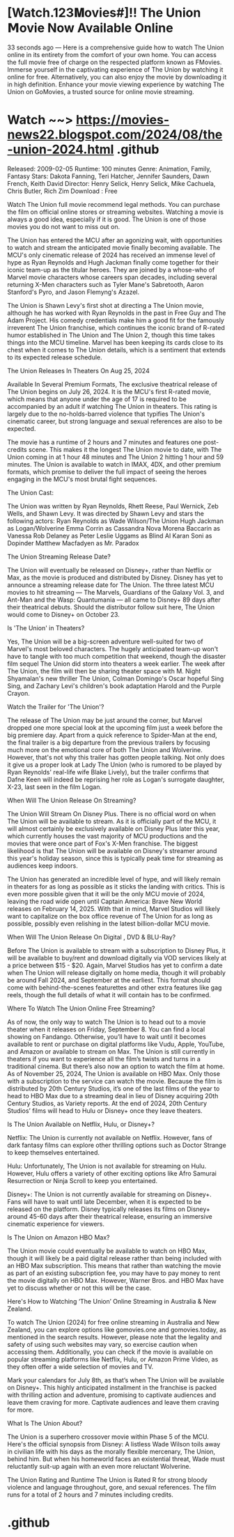 # [Watch.123𝐌ovies#]!! The Union 𝗠ovie Now Available Online

33 seconds ago — Here is a comprehensive guide how to watch The Union online in its entirety from the comfort of your own home. You can access the full movie free of charge on the respected platform known as FMovies. Immerse yourself in the captivating experience of The Union by watching it online for free. Alternatively, you can also enjoy the movie by downloading it in high definition. Enhance your movie viewing experience by watching The Union on GoMovies, a trusted source for online movie streaming.

# Watch ~~> https://movies-news22.blogspot.com/2024/08/the-union-2024.html .github

Released: 2009-02-05
Runtime: 100 minutes
Genre: Animation, Family, Fantasy
Stars: Dakota Fanning, Teri Hatcher, Jennifer Saunders, Dawn French, Keith David
Director: Henry Selick, Henry Selick, Mike Cachuela, Chris Butler, Rich Zim
Download : Free

Watch The Union full movie recommend legal methods. You can purchase the film on official online stores or streaming websites. Watching a movie is always a good idea, especially if it is good. The Union is one of those movies you do not want to miss out on.

The Union has entered the MCU after an agonizing wait, with opportunities to watch and stream the anticipated movie finally becoming available. The MCU's only cinematic release of 2024 has received an immense level of hype as Ryan Reynolds and Hugh Jackman finally come together for their iconic team-up as the titular heroes. They are joined by a whose-who of Marvel movie characters whose careers span decades, including several returning X-Men characters such as Tyler Mane's Sabretooth, Aaron Stanford's Pyro, and Jason Flemyng's Azazel.

The Union is Shawn Levy's first shot at directing a The Union movie, although he has worked with Ryan Reynolds in the past in Free Guy and The Adam Project. His comedy credentials make him a good fit for the famously irreverent The Union franchise, which continues the iconic brand of R-rated humor established in The Union and The Union 2, though this time takes things into the MCU timeline. Marvel has been keeping its cards close to its chest when it comes to The Union details, which is a sentiment that extends to its expected release schedule.

The Union Releases In Theaters On Aug 25, 2024

Available In Several Premium Formats, The exclusive theatrical release of The Union begins on July 26, 2024. It is the MCU's first R-rated movie, which means that anyone under the age of 17 is required to be accompanied by an adult if watching The Union in theaters. This rating is largely due to the no-holds-barred violence that typifies The Union's cinematic career, but strong language and sexual references are also to be expected.

The movie has a runtime of 2 hours and 7 minutes and features one post-credits scene. This makes it the longest The Union movie to date, with The Union coming in at 1 hour 48 minutes and The Union 2 hitting 1 hour and 59 minutes. The Union is available to watch in IMAX, 4DX, and other premium formats, which promise to deliver the full impact of seeing the heroes engaging in the MCU's most brutal fight sequences.

The Union Cast:

The Union was written by Ryan Reynolds, Rhett Reese, Paul Wernick, Zeb Wells, and Shawn Levy. It was directed by Shawn Levy and stars the following actors: Ryan Reynolds as Wade Wilson/The Union Hugh Jackman as Logan/Wolverine Emma Corrin as Cassandra Nova Morena Baccarin as Vanessa Rob Delaney as Peter Leslie Uggams as Blind Al Karan Soni as Dopinder Matthew Macfadyen as Mr. Paradox

The Union Streaming Release Date?

The Union will eventually be released on Disney+, rather than Netflix or Max, as the movie is produced and distributed by Disney. Disney has yet to announce a streaming release date for The Union. The three latest MCU movies to hit streaming — The Marvels, Guardians of the Galaxy Vol. 3, and Ant-Man and the Wasp: Quantumania — all came to Disney+ 89 days after their theatrical debuts. Should the distributor follow suit here, The Union would come to Disney+ on October 23.

Is 'The Union' in Theaters?

Yes, The Union will be a big-screen adventure well-suited for two of Marvel's most beloved characters. The hugely anticipated team-up won't have to tangle with too much competition that weekend, though the disaster film sequel The Union did storm into theaters a week earlier. The week after The Union, the film will then be sharing theater space with M. Night Shyamalan's new thriller The Union, Colman Domingo's Oscar hopeful Sing Sing, and Zachary Levi's children's book adaptation Harold and the Purple Crayon.

Watch the Trailer for 'The Union'?

The release of The Union may be just around the corner, but Marvel dropped one more special look at the upcoming film just a week before the big premiere day. Apart from a quick reference to Spider-Man at the end, the final trailer is a big departure from the previous trailers by focusing much more on the emotional core of both The Union and Wolverine. However, that's not why this trailer has gotten people talking. Not only does it give us a proper look at Lady The Union (who is rumored to be played by Ryan Reynolds' real-life wife Blake Lively), but the trailer confirms that Dafne Keen will indeed be reprising her role as Logan's surrogate daughter, X-23, last seen in the film Logan.

When Will The Union Release On Streaming?

The Union Will Stream On Disney Plus. There is no official word on when The Union will be available to stream. As it is officially part of the MCU, it will almost certainly be exclusively available on Disney Plus later this year, which currently houses the vast majority of MCU productions and the movies that were once part of Fox's X-Men franchise. The biggest likelihood is that The Union will be available on Disney's streamer around this year's holiday season, since this is typically peak time for streaming as audiences keep indoors.

The Union has generated an incredible level of hype, and will likely remain in theaters for as long as possible as it sticks the landing with critics. This is even more possible given that it will be the only MCU movie of 2024, leaving the road wide open until Captain America: Brave New World releases on February 14, 2025. With that in mind, Marvel Studios will likely want to capitalize on the box office revenue of The Union for as long as possible, possibly even relishing in the latest billion-dollar MCU movie.

When Will The Union Release On Digital , DVD & BLU-Ray?

Before The Union is available to stream with a subscription to Disney Plus, it will be available to buy/rent and download digitally via VOD services likely at a price between $15 - $20. Again, Marvel Studios has yet to confirm a date when The Union will release digitally on home media, though it will probably be around Fall 2024, and September at the earliest. This format should come with behind-the-scenes featurettes and other extra features like gag reels, though the full details of what it will contain has to be confirmed.

Where To Watch The Union Online Free Streaming?

As of now, the only way to watch The Union is to head out to a movie theater when it releases on Friday, September 8. You can find a local showing on Fandango. Otherwise, you’ll have to wait until it becomes available to rent or purchase on digital platforms like Vudu, Apple, YouTube, and Amazon or available to stream on Max. The Union is still currently in theaters if you want to experience all the film’s twists and turns in a traditional cinema. But there’s also now an option to watch the film at home. As of November 25, 2024, The Union is available on HBO Max. Only those with a subscription to the service can watch the movie. Because the film is distributed by 20th Century Studios, it’s one of the last films of the year to head to HBO Max due to a streaming deal in lieu of Disney acquiring 20th Century Studios, as Variety reports. At the end of 2024, 20th Century Studios’ films will head to Hulu or Disney+ once they leave theaters.

Is The Union Available on Netflix, Hulu, or Disney+?

Netflix: The Union is currently not available on Netflix. However, fans of dark fantasy films can explore other thrilling options such as Doctor Strange to keep themselves entertained.

Hulu: Unfortunately, The Union is not available for streaming on Hulu. However, Hulu offers a variety of other exciting options like Afro Samurai Resurrection or Ninja Scroll to keep you entertained.

Disney+: The Union is not currently available for streaming on Disney+. Fans will have to wait until late December, when it is expected to be released on the platform. Disney typically releases its films on Disney+ around 45-60 days after their theatrical release, ensuring an immersive cinematic experience for viewers.

Is The Union on Amazon HBO Max?

The Union movie could eventually be available to watch on HBO Max, though it will likely be a paid digital release rather than being included with an HBO Max subscription. This means that rather than watching the movie as part of an existing subscription fee, you may have to pay money to rent the movie digitally on HBO Max. However, Warner Bros. and HBO Max have yet to discuss whether or not this will be the case.

Here's How to Watching ‘The Union’ Online Streaming in Australia & New Zealand.

To watch The Union (2024) for free online streaming in Australia and New Zealand, you can explore options like gomovies.one and gomovies.today, as mentioned in the search results. However, please note that the legality and safety of using such websites may vary, so exercise caution when accessing them. Additionally, you can check if the movie is available on popular streaming platforms like Netflix, Hulu, or Amazon Prime Video, as they often offer a wide selection of movies and TV.

Mark your calendars for July 8th, as that’s when The Union will be available on Disney+. This highly anticipated installment in the franchise is packed with thrilling action and adventure, promising to captivate audiences and leave them craving for more. Captivate audiences and leave them craving for more.

What Is The Union About?

The Union is a superhero crossover movie within Phase 5 of the MCU. Here's the official synopsis from Disney: A listless Wade Wilson toils away in civilian life with his days as the morally flexible mercenary, The Union, behind him. But when his homeworld faces an existential threat, Wade must reluctantly suit-up again with an even more reluctant Wolverine.

The Union Rating and Runtime The Union is Rated R for strong bloody violence and language throughout, gore, and sexual references. The film runs for a total of 2 hours and 7 minutes including credits.

# .github
